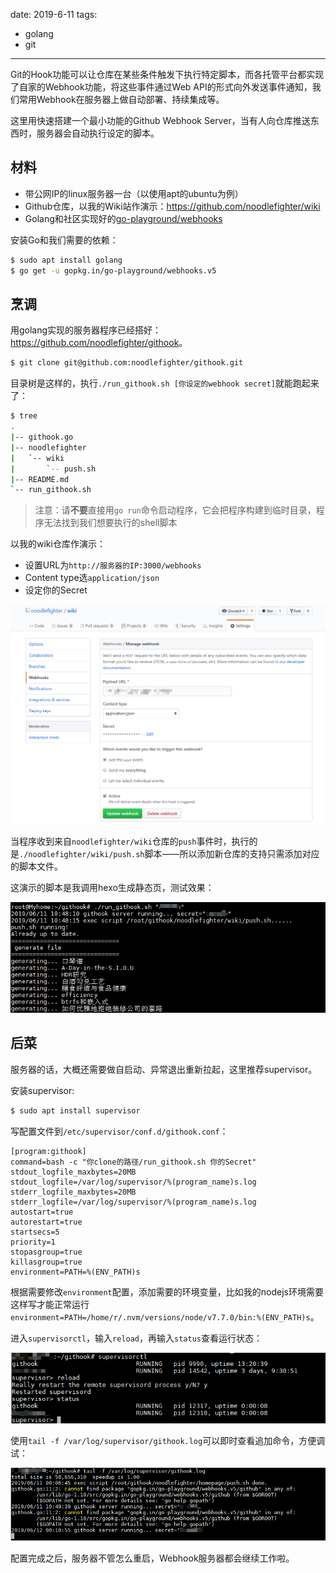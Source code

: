 date: 2019-6-11
tags: 

- golang
- git

------

Git的Hook功能可以让仓库在某些条件触发下执行特定脚本，而各托管平台都实现了自家的Webhook功能，将这些事件通过Web API的形式向外发送事件通知，我们常用Webhook在服务器上做自动部署、持续集成等。

这里用快速搭建一个最小功能的Github Webhook Server，当有人向仓库推送东西时，服务器会自动执行设定的脚本。

<!--more-->

## 材料

* 带公网IP的linux服务器一台（以使用apt的ubuntu为例）
* Github仓库，以我的Wiki站作演示：<https://github.com/noodlefighter/wiki>
* Golang和社区实现好的[go-playground/webhooks](https://github.com/go-playground/webhooks)

安装Go和我们需要的依赖：

```bash
$ sudo apt install golang
$ go get -u gopkg.in/go-playground/webhooks.v5
```

## 烹调

用golang实现的服务器程序已经搭好：<https://github.com/noodlefighter/githook>。

```bash
$ git clone git@github.com:noodlefighter/githook.git
```

目录树是这样的，执行`./run_githook.sh [你设定的webhook secret]`就能跑起来了：

```bash
$ tree
.
|-- githook.go
|-- noodlefighter
|   `-- wiki
|       `-- push.sh
|-- README.md
`-- run_githook.sh

```

> 注意：请**不要**直接用`go run`命令启动程序，它会把程序构建到临时目录，程序无法找到我们想要执行的shell脚本

以我的wiki仓库作演示：

- 设置URL为`http://服务器的IP:3000/webhooks`
- Content type选`application/json`
- 设定你的Secret

![1559964306663.png](_assets/golang%E5%BF%AB%E9%80%9F%E5%AE%9E%E7%8E%B0github%E7%9A%84webhook/1559964306663.png)

当程序收到来自`noodlefighter/wiki`仓库的`push`事件时，执行的是`./noodlefighter/wiki/push.sh`脚本——所以添加新仓库的支持只需添加对应的脚本文件。

这演示的脚本是我调用hexo生成静态页，测试效果：

![1560221329746](_assets/golang%E5%BF%AB%E9%80%9F%E5%AE%9E%E7%8E%B0github%E7%9A%84webhook/1560221329746.png)

## 后菜

服务器的话，大概还需要做自启动、异常退出重新拉起，这里推荐supervisor。

安装supervisor:

```bash
$ sudo apt install supervisor
```

写配置文件到`/etc/supervisor/conf.d/githook.conf`：

```
[program:githook]
command=bash -c "你clone的路径/run_githook.sh 你的Secret"
stdout_logfile_maxbytes=20MB
stdout_logfile=/var/log/supervisor/%(program_name)s.log
stderr_logfile_maxbytes=20MB
stderr_logfile=/var/log/supervisor/%(program_name)s.log
autostart=true
autorestart=true
startsecs=5
priority=1
stopasgroup=true
killasgroup=true
environment=PATH=%(ENV_PATH)s
```

根据需要修改`environment`配置，添加需要的环境变量，比如我的nodejs环境需要这样写才能正常运行`environment=PATH=/home/r/.nvm/versions/node/v7.7.0/bin:%(ENV_PATH)s`。

进入`supervisorctl`，输入`reload`，再输入`status`查看运行状态：

![1560269494604](_assets/golang快速实现github的webhook/1560269494604.png)

使用`tail -f /var/log/supervisor/githook.log`可以即时查看追加命令，方便调试：

![1560269611443](_assets/golang快速实现github的webhook/1560269611443.png)

配置完成之后，服务器不管怎么重启，Webhook服务器都会继续工作啦。